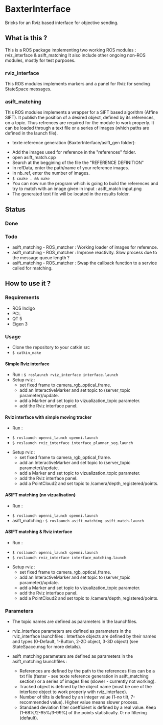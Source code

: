 # BaxterInterface
Bricks for an Rviz based interface for objective sending.

## What is this ?

This is a ROS package implementing two working ROS modules : rviz_interface & asift_matching
It also include other ongoing non-ROS modules, mostly for test purposes.

### rviz_interface

This ROS modules implements markers and a panel for Rviz for sending StateSpace messages.

### asift_matching

This ROS modules implements a wrapper for a SIFT based algorithm (Affine SIFT). It publish the position of a desired object, defined by its references, on a topic.
Thus refrences are required for the module to work properly. It can be loaded through a text file or a series of images (which paths are defined in the launch file).

* texte reference generation (BaxterInterface/asift_gen folder):
 - Add the images used for reference in the "references" folder.
 - open asift_match.cpp
 - Search at the beggining of the file the "REFERENCE DEFINITION"
 - In refData, enter the path/name of your reference images.
 - In nb_ref, enter the number of images.
 - `$ cmake . && make`
 - You can now run the program which is going to build the references and try to match with an image given in input : asift_match input.png
 - The generated text file will be located in the results folder.

## Status 
### Done

### Todo
- asift_matching - ROS_matcher : Working loader of images for reference.
- asift_matching - ROS_matcher : Improve reactivity. Slow process due to the message queue length ?
- asift_matching - ROS_matcher : Swap the callback function to a service called for matching.

## How to use it ?

### Requirements

* ROS Indigo
 * PCL
 * QT 5
* Eigen 3

### Usage

* Clone the repository to your catkin src
* `$ catkin_make`

#### Simple Rviz interface
* Run : `$ roslaunch rviz_interface interface.launch`
* Setup rviz :
  - set fixed frame to camera_rgb_optical_frame.
  - add an InteractiveMarker and set topic to (server_topic parameter)/update.
  - add a Marker and set topic to vizualization_topic parameter.
  - add the Rviz interface panel.

#### Rviz interface with simple moving tracker
* Run :
 - `$ roslaunch openni_launch openni.launch `
 - `$ roslaunch rviz_interface interface_plannar_seg.launch`
* Setup rviz :
  - set fixed frame to camera_rgb_optical_frame.
  - add an InteractiveMarker and set topic to (server_topic parameter)/update.
  - add a Marker and set topic to vizualization_topic parameter.
  - add the Rviz interface panel.
  - add a PointCloud2 and set topic to /camera/depth_registered/points.

#### ASIFT matching (no vizualisation)

* Run :
 - `$ roslaunch openni_launch openni.launch`
 - asift_matching : `$ roslaunch asift_matching asift_match.launch`

#### ASIFT matching & Rviz interface
* Run :
 - `$ roslaunch openni_launch openni.launch`
 - `$ roslaunch rviz_interface interface_matching.launch`
* Setup rviz :
  - set fixed frame to camera_rgb_optical_frame.
  - add an InteractiveMarker and set topic to (server_topic parameter)/update.
  - add a Marker and set topic to vizualization_topic parameter.
  - add the Rviz interface panel.
  - add a PointCloud2 and set topic to /camera/depth_registered/points.

### Parameters

* The topic names are defined as parameters in the launchfiles.

* rviz_interface parameters are defined as parameters in the rviz_interface launchfiles : Interface objects are defined by their names and types (0-Default, 1-Button, 2-2D object, 3-3D object) (see StateSpace.msg for more details).

* asift_matching parameters are defined as parameters in the asift_matching launchfiles : 
  - References are defined by the path to the references files can be a txt file (faster - see texte reference generation in asift_matching section) or a series of images files (slower - currently not working).
  - Tracked object is defined by the object name (must be one of the interface object to work properly with rviz_interface).
  - Number of tilts is defined by an integer value (1-no tilt, 7-recommended value). Higher value means slower process.
  - Standaed deviation filter coefficient is defined by a real value. Keep (1-68%/2-95%/3-99%) of the points statistically. 0: no filtering (default).
